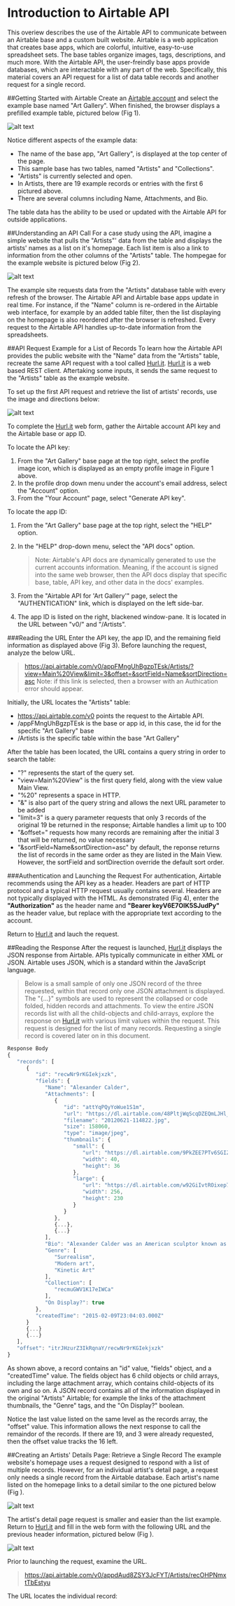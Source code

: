 # Introduction to Airtable API

This overiew describes the use of the Airtable API to communicate between an Airtable base and a custom built website. Airtable is a web application that creates base apps, which are colorful, intuitive, easy-to-use spreadsheet sets. The base tables organize images, tags, descriptions, and much more. With the Airtable API, the user-freindly base apps provide databases, which are interactable with any part of the web. Specifically, this material covers an API request for a list of data table records and another request for a single record.

##Getting Started with Airtable
Create an [Airtable account](https://airtable.com/) and select the example base named "Art Gallery". When finished, the browser displays a prefilled example table, pictured below (Fig 1).

![alt text](https://github.com/techwriterjoe/introduction-airtable-api/blob/master/art-gallery-base-outline.png "Art Gallery base and Artists table")

Notice different aspects of the example data:
- The name of the base app, "Art Gallery", is displayed at the top center of the page. 
- This sample base has two tables, named "Artists" and "Collections". 
- "Artists" is currently selected and open. 
- In Artists, there are 19 example records or entries with the first 6 pictured above. 
- There are several columns including Name, Attachments, and Bio. 

The table data has the ability to be used or updated with the Airtable API for outside applications.

##Understanding an API Call 
For a case study using the API, imagine a simple website that pulls the "Artists"' data from the table and displays the artists' names as a list on it's homepage. Each list item is also a link to information from the other columns of the "Artists" table. The hompegae for the example website is pictured below (Fig  2).

![alt text](https://github.com/techwriterjoe/introduction-airtable-api/blob/master/artists-website-homepage-outline.png "Artists homepage")

The example site requests data from the "Artists" database table with every refresh of the browser. The Airtable API and Airtable base apps update in real time. For instance, if the "Name" column is re-ordered in the Airtable web interface, for example by an added table filter, then the list displaying on the homepage is also reordered after the browser is refreshed. Every request to the Airtable API handles up-to-date information from the spreadsheets.  

##API Request Example for a List of Records
To learn how the Airtable API provides the public website with the "Name" data from the "Artists" table, recreate the same API request with a tool called [Hurl.it](https://www.hurl.it/). [Hurl.it](https://www.hurl.it/) is a web based REST client. Aftertaking some inputs, it sends the same request to the "Artists" table as the example website. 

To set up the first API request and retrieve the list of artists' records, use the image and directions below: 

![alt text](https://github.com/techwriterjoe/introduction-airtable-api/blob/master/hurl-it-request-outline.png "Hurl.it request information")

To complete the [Hurl.it](https://www.hurl.it/) web form, gather the Airtable account API key and the Airtable base or app ID.  

To locate the API key:

1. From the "Art Gallery" base page at the top right, select the profile image icon, which is displayed as an empty profile image in Figure 1 above.
2. In the profile drop down menu under the account's email address, select the "Account" option.
3. From the "Your Account" page, select "Generate API key".

To locate the app ID:

1. From the "Art Gallery" base page at the top right, select the "HELP" option.
2. In the "HELP" drop-down menu, select the "API docs" option.

   >Note: Airtable's API docs are dynamically generated to use the current accounts information. Meaning, if the account is signed into the same web browser, then the API docs display that specific base, table, API key, and other data in the docs' examples. 

3. From the "Airtable API for 'Art Gallery'" page, select the "AUTHENTICATION" link, which is displayed on the left side-bar.
4. The app ID is listed on the right, blackened window-pane. It is located in the URL between "v0/" and "/Artists".

###Reading the URL
Enter the API key, the app ID, and the remaining field information as displayed above (Fig 3). Before launching the request, analyze the below URL.

>https://api.airtable.com/v0/appFMngUhBgzpTEsk/Artists/?view=Main%20View&limit=3&offset=&sortField=Name&sortDirection=asc Note: if this link is selected, then a browser with an Authication error should appear.

Initially, the URL locates the "Artists" table:
- https://api.airtable.com/v0 points the request to the Airtable API. 
- /appFMngUhBgzpTEsk is the base or app id, in this case, the id for the specific "Art Gallery" base
- /Artists is the specific table within the base "Art Gallery"

After the table has been located, the URL contains a query string in order to search the table:

- "?" represents the start of the query set.
- "view=Main%20View" is the first query field, along with the view value Main View. 
- "%20" represents a space in HTTP.
- "&" is also part of the query string and allows the next URL parameter to be added
- "limit=3" is a query parameter requests that only 3 records of the original 19 be returned in the response; Airtable handles a limit up to 100
- "&offset=" requests how many records are remaining after the initial 3 that will be returned, no value necessary
- "&sortField=Name&sortDirection=asc" by default, the reponse returns the list of records in the same order as they are listed in the Main View. However, the sortField and sortDirection override the default sort order.

###Authentication and Launching the Request
For authentication, Airtable recommends using the API key as a header. Headers are part of HTTP protocol and a typical HTTP request usually contains several. Headers are not typically displayed with the HTML. As demonstrated (Fig 4), enter the __"Authorization"__ as the header name and __"Bearer keyV6E7OIK5SJudPy"__ as the header value, but replace with the appropriate text according to the account.

Return to [Hurl.it](https://www.hurl.it/) and lauch the request.

##Reading the Response
After the request is launched, [Hurl.it](https://www.hurl.it/) displays the JSON response from Airtable. APIs typically communicate in either XML or JSON. Airtable uses JSON, which is a standard within the JavaScript language. 

>Below is a small sample of only one JSON record of the three requested, within that record only one JSON attachment is displayed. The "{...}" symbols are used to represent the collapsed or code folded, hidden records and attachments. To view the entire JSON records list with all the child-objects and child-arrays, explore the response on [Hurl.it](https://www.hurl.it/) with various limit values within the request. This request is designed for the list of many records. Requesting a single record is covered later on in this document.

```javascript
Response Body
{
   "records": [
      {
         "id": "recwNr9rKGIekjxzk",
         "fields": {
            "Name": "Alexander Calder",
            "Attachments": [
               {
                  "id": "attYqPQyYoWue1S1m",
                  "url": "https://dl.airtable.com/48PltjWqScqDZEQmLJHl_20120621-114822.jpg",
                  "filename": "20120621-114822.jpg",
                  "size": 158060,
                  "type": "image/jpeg",
                  "thumbnails": {
                     "small": {
                        "url": "https://dl.airtable.com/9PkZEE7PTv6SGIZmFcFr_small_20120621-114822.jpg",
                        "width": 40,
                        "height": 36
                     },
                     "large": {
                        "url": "https://dl.airtable.com/w92GiIvtROixep7uqfFk_large_20120621-114822.jpg",
                        "width": 256,
                        "height": 230
                     }
                  }
               },
               {...},
               {...}
            ],
            "Bio": "Alexander Calder was an American sculptor known as the originator of the mobile, a type of kinetic sculpture made with delicately balanced or suspended components which move in response to motor power or air currents. Calder’s stationary sculptures are called stabiles. He also produced numerous wire figures, notably for a miniature circus.\n",
            "Genre": [
               "Surrealism",
               "Modern art",
               "Kinetic Art"
            ],
            "Collection": [
               "recmuGWV1K17eIWCa"
            ],
            "On Display?": true
         },
         "createdTime": "2015-02-09T23:04:03.000Z"
      }
      {...}
      {...}
   ],
   "offset": "itrJHzurZ3IkRqnaY/recwNr9rKGIekjxzk"
}
```

As shown above, a record contains an "id" value, "fields" object, and a "createdTime" value. The fields object has 6 child objects or child arrays, including the large attachment array, which contains child-objects of its own and so on. A JSON record contains all of the information displayed in the original "Artists" Airtable; for example the links of the attachment thumbnails, the "Genre" tags, and the "On Display?" boolean.

Notice the last value listed on the same level as the records array, the "offset" value. This information allows the next response to call the remaindor of the records. If there are 19, and 3 were already requested, then the offset value tracks the 16 left.
 
##Creating an Artists' Details Page: Retrieve a Single Record
The example website's homepage uses a request designed to respond with a list of multiple records. However, for an individual artist's detail page, a request only needs a single record from the Airtable database. Each artist's name listed on the homepage links to a detail similar to the one pictured below (Fig ).    

![alt text](https://github.com/techwriterjoe/introduction-airtable-api/blob/master/artist-link-outline.png "Example website bio page")

The artist's detail page request is smaller and easier than the list example. Return to [Hurl.it](https://www.hurl.it/) and fill in the web form with the following URL and the previous header information, pictured below (Fig ).

![alt text](https://github.com/techwriterjoe/introduction-airtable-api/blob/master/hurl-it-single-record-outline.png "Single record API request")

Prior to launching the request, examine the URL.

> https://api.airtable.com/v0/appdAud8ZSY3JcFYT/Artists/recOHPNmxtTbEstyu

The URL locates the individual record:


